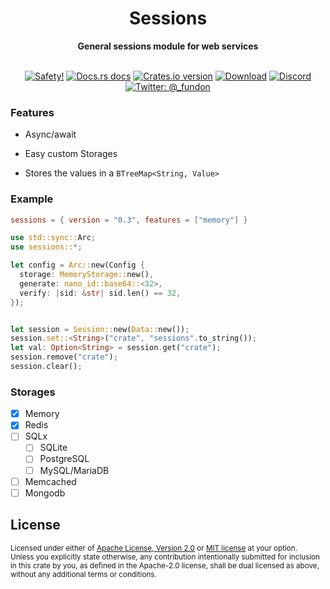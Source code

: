 <h1 align="center">Sessions</h1>

<div align="center">
  <p><strong>General sessions module for web services</strong></p>
</div>

<br />

<div align="center">
  <!-- Safety -->
  <a href="/">
    <img src="https://img.shields.io/badge/-safety!-success?style=flat-square"
      alt="Safety!" /></a>
  <!-- Docs.rs docs -->
  <a href="https://docs.rs/sessions">
    <img src="https://img.shields.io/badge/docs-latest-blue.svg?style=flat-square"
      alt="Docs.rs docs" /></a>
  <!-- Crates version -->
  <a href="https://crates.io/crates/sessions">
    <img src="https://img.shields.io/crates/v/sessions.svg?style=flat-square"
    alt="Crates.io version" /></a>
  <!-- Downloads -->
  <a href="https://crates.io/crates/sessions">
    <img src="https://img.shields.io/crates/d/sessions.svg?style=flat-square"
      alt="Download" /></a>
  <!-- Discord -->
  <a href="https://discord.gg/cjX2KX">
     <img src="https://img.shields.io/discord/699908392105541722?logo=discord&style=flat-square"
     alt="Discord"></a>
  <!-- Twitter -->
  <a href="https://twitter.com/_fundon">
    <img src="https://img.shields.io/badge/twitter-@__fundon-blue.svg?style=flat-square"
      alt="Twitter: @_fundon" /></a>
</div>

### Features

- Async/await

- Easy custom Storages

- Stores the values in a `BTreeMap<String, Value>`

### Example

```toml
sessions = { version = "0.3", features = ["memory"] }
```

```rust
use std::sync::Arc;
use sessions::*;

let config = Arc::new(Config {
  storage: MemoryStorage::new(),
  generate: nano_id::base64::<32>,
  verify: |sid: &str| sid.len() == 32,
});


let session = Session::new(Data::new());
session.set::<String>("crate", "sessions".to_string());
let val: Option<String> = session.get("crate");
session.remove("crate");
session.clear();
```

### Storages

- [x] Memory
- [x] Redis
- [ ] SQLx
  - [ ] SQLite
  - [ ] PostgreSQL
  - [ ] MySQL/MariaDB
- [ ] Memcached
- [ ] Mongodb

## License

<sup>
Licensed under either of <a href="LICENSE-APACHE">Apache License, Version
2.0</a> or <a href="LICENSE-MIT">MIT license</a> at your option.
</sup>

<br>

<sub>
Unless you explicitly state otherwise, any contribution intentionally submitted
for inclusion in this crate by you, as defined in the Apache-2.0 license, shall
be dual licensed as above, without any additional terms or conditions.
</sub>
